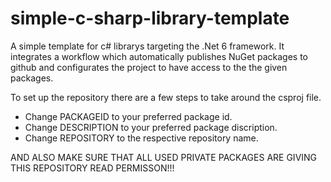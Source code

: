 # simple-c-sharp-library-template
A simple template for c# librarys targeting the .Net 6 framework. It integrates a workflow which automatically publishes NuGet packages to github and configurates the project to have access to the the given packages.

To set up the repository there are a few steps to take around the csproj file.

- Change PACKAGEID to your preferred package id.
- Change DESCRIPTION to your preferred package discription.
- Change REPOSITORY to the respective repository name.

AND ALSO MAKE SURE THAT ALL USED PRIVATE PACKAGES ARE GIVING THIS REPOSITORY READ PERMISSON!!!

